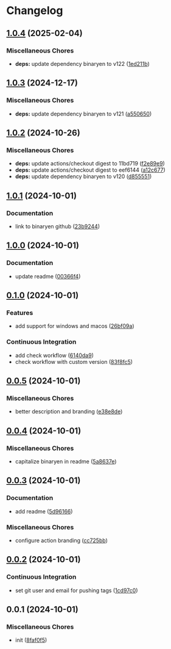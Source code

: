 # Changelog

## [1.0.4](https://github.com/phi-ag/setup-binaryen/compare/v1.0.3...v1.0.4) (2025-02-04)


### Miscellaneous Chores

* **deps:** update dependency binaryen to v122 ([1ed211b](https://github.com/phi-ag/setup-binaryen/commit/1ed211baca7693039dc6f69104e4aac3bbe562ec))

## [1.0.3](https://github.com/phi-ag/setup-binaryen/compare/v1.0.2...v1.0.3) (2024-12-17)


### Miscellaneous Chores

* **deps:** update dependency binaryen to v121 ([a550650](https://github.com/phi-ag/setup-binaryen/commit/a550650dccd5a7051a45528edaccc39d15dac07b))

## [1.0.2](https://github.com/phi-ag/setup-binaryen/compare/v1.0.1...v1.0.2) (2024-10-26)


### Miscellaneous Chores

* **deps:** update actions/checkout digest to 11bd719 ([f2e89e9](https://github.com/phi-ag/setup-binaryen/commit/f2e89e90d67e50ae7d1f04bcfca4852fde6fbc2d))
* **deps:** update actions/checkout digest to eef6144 ([a12c677](https://github.com/phi-ag/setup-binaryen/commit/a12c677c26f1a39f347d4857b5c5b4a3868c8e51))
* **deps:** update dependency binaryen to v120 ([d855551](https://github.com/phi-ag/setup-binaryen/commit/d855551ad32e65c190c93d5972fe2a681259d853))

## [1.0.1](https://github.com/phi-ag/setup-binaryen/compare/v1.0.0...v1.0.1) (2024-10-01)


### Documentation

* link to binaryen github ([23b9244](https://github.com/phi-ag/setup-binaryen/commit/23b92446e4a4e6c9a4061d8cc85fa00ef54328f3))

## [1.0.0](https://github.com/phi-ag/setup-binaryen/compare/v0.1.0...v1.0.0) (2024-10-01)


### Documentation

* update readme ([00366f4](https://github.com/phi-ag/setup-binaryen/commit/00366f49d172495139003f6bafd7c8e333a2cabf))

## [0.1.0](https://github.com/phi-ag/setup-binaryen/compare/v0.0.5...v0.1.0) (2024-10-01)


### Features

* add support for windows and macos ([26bf09a](https://github.com/phi-ag/setup-binaryen/commit/26bf09aea974e36e9d735b0830076e8a042f6738))


### Continuous Integration

* add check workflow ([6140da9](https://github.com/phi-ag/setup-binaryen/commit/6140da94dd1dac18457cc4a06ced98fd1e48704b))
* check workflow with custom version ([83f8fc5](https://github.com/phi-ag/setup-binaryen/commit/83f8fc52e6c97bd3b36e92e7d616480a67304e56))

## [0.0.5](https://github.com/phi-ag/setup-binaryen/compare/v0.0.4...v0.0.5) (2024-10-01)


### Miscellaneous Chores

* better description and branding ([e38e8de](https://github.com/phi-ag/setup-binaryen/commit/e38e8de18ced01e712d364a6275b2c7ca7ede775))

## [0.0.4](https://github.com/phi-ag/setup-binaryen/compare/v0.0.3...v0.0.4) (2024-10-01)


### Miscellaneous Chores

* capitalize binaryen in readme ([5a8637e](https://github.com/phi-ag/setup-binaryen/commit/5a8637e29d0c4f078c3bd29ebcdd5139798ed87f))

## [0.0.3](https://github.com/phi-ag/setup-binaryen/compare/v0.0.2...v0.0.3) (2024-10-01)


### Documentation

* add readme ([5d96166](https://github.com/phi-ag/setup-binaryen/commit/5d961666acc8ee5fbb72a883fc1f6742b88848dd))


### Miscellaneous Chores

* configure action branding ([cc725bb](https://github.com/phi-ag/setup-binaryen/commit/cc725bbcf5ecba0d6da8a17733bb4ec5d74f32a4))

## [0.0.2](https://github.com/phi-ag/setup-binaryen/compare/v0.0.1...v0.0.2) (2024-10-01)


### Continuous Integration

* set git user and email for pushing tags ([1cd97c0](https://github.com/phi-ag/setup-binaryen/commit/1cd97c008055bc7f0d4ea65d1514f718e7178e64))

## 0.0.1 (2024-10-01)


### Miscellaneous Chores

* init ([8faf0f5](https://github.com/phi-ag/setup-binaryen/commit/8faf0f57346b6e085581bf510a2cecefe8302356))
